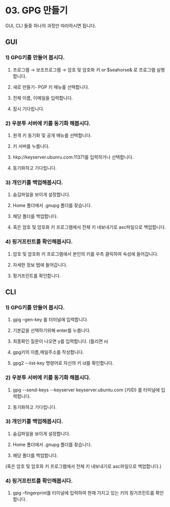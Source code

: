 # 03. GPG 만들기

GUI, CLI 둘중 하나의 과정만 따라하시면 됩니다.

## GUI

### 1) GPG키를 만들어 봅시다.

1) 프로그램 → 보조프로그램 → 암호 및 암호화 키 or $seahorse& 로 프로그램 실행합니다.

2) 새로 만들기- PGP 키 매뉴를 선택합니다.

3) 전체 이름, 이메일을 입력합니다.

4) 잠시 기다립니다.

### 2) 우분투 서버에 키를 동기화 해봅시다.

1) 원격 키 동기화 및 공개 매뉴를 선택합니다.

2) 키 서버를 누릅니다.

3) hkp://keyserver.ubunru.com:11371를 입력하거나 선택합니다.

4) 동기화하고 기다립니다.

### 3) 개인키를 백업해봅시다.

1) 숨김파일을 보이게 설정합니다.

2) Home 폴더에서 .gnupg 폴더를 찾습니다.

3) 해당 폴더를 백업합니다.

4) 혹은 암호 및 암호화 키 프로그램에서 전체 키 내보내기로 asc파일으로 백업합니다.

### 4) 핑거프린트를 확인해봅시다.

1) 암호 및 암호화 키 프로그램에서 본인의 키를 우측 클릭하여 속성에 들어갑니다.

2) 자세한 정보 탭에 들어갑니다.

3) 핑거프린트를 확인합니다.

## CLI

### 1) GPG키를 만들어 봅시다.

1) gpg –gen-key 를 터미널에 입력합니다.

2) 기본값을 선택하기위해 enter를 누릅니다.

3) 최종확인 질문이 나오면 y를 입력합니다. (틀리면 n)

4) gpg키의 이름,메일주소를 작성합니다.

5) gpg2 --list-key 명령어로 자신의 키 id를 확인합니다.

### 2) 우분투 서버에 키를 동기화 해봅시다.

1) gpg --send-keys --keyserver keyserver.ubuntu.com {키ID} 를 터미널에 입력합니다.

4) 동기화하고 기다립니다.

### 3) 개인키를 백업해봅시다.

1) 숨김파일을 보이게 설정합니다.

2) Home 폴더에서 .gnupg 폴더를 찾습니다.

3) 해당 폴더를 백업합니다.

(혹은 암호 및 암호화 키 프로그램에서 전체 키 내보내기로 asc파일으로 백업합니다.)

### 4) 핑거프린트를 확인해봅시다.

1) gpg –fingerprint를 터미널에 입력하여 현재 가지고 있는 키의 핑거프린트를 확인합니다.
